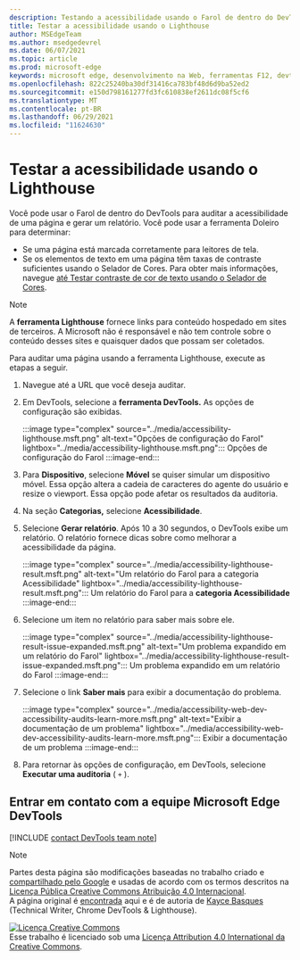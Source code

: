 ```yaml
---
description: Testando a acessibilidade usando o Farol de dentro do DevTools.
title: Testar a acessibilidade usando o Lighthouse
author: MSEdgeTeam
ms.author: msedgedevrel
ms.date: 06/07/2021
ms.topic: article
ms.prod: microsoft-edge
keywords: microsoft edge, desenvolvimento na Web, ferramentas F12, devtools
ms.openlocfilehash: 822c25240ba30df31416ca783bf48d6d9ba52ed2
ms.sourcegitcommit: e150d798161277fd3fc610838ef2611dc08f5cf6
ms.translationtype: MT
ms.contentlocale: pt-BR
ms.lasthandoff: 06/29/2021
ms.locfileid: "11624630"
---
```

<!-- this article was created on 05/11/2021 by moving a section out from the "Accessibility reference" article (reference.md) -->
<!-- Copyright Kayce Basques 

   Licensed under the Apache License, Version 2.0 (the "License");
   you may not use this file except in compliance with the License.
   You may obtain a copy of the License at

       https://www.apache.org/licenses/LICENSE-2.0

   Unless required by applicable law or agreed to in writing, software
   distributed under the License is distributed on an "AS IS" BASIS,
   WITHOUT WARRANTIES OR CONDITIONS OF ANY KIND, either express or implied.
   See the License for the specific language governing permissions and
   limitations under the License.  -->  

# <a name="test-accessibility-using-lighthouse"></a>Testar a acessibilidade usando o Lighthouse

Você pode usar o Farol de dentro do DevTools para auditar a acessibilidade de uma página e gerar um relatório. Você pode usar a ferramenta Doleiro para determinar:

*   Se uma página está marcada corretamente para leitores de tela.  
*   Se os elementos de texto em uma página têm taxas de contraste suficientes usando o Selador de Cores. Para obter mais informações, navegue [até Testar contraste de cor de texto usando o Selador de Cores](color-picker.md).   

> [!NOTE]
> A **ferramenta Lighthouse** fornece links para conteúdo hospedado em sites de terceiros.  A Microsoft não é responsável e não tem controle sobre o conteúdo desses sites e quaisquer dados que possam ser coletados.  

Para auditar uma página usando a ferramenta Lighthouse, execute as etapas a seguir.

1.  Navegue até a URL que você deseja auditar.
1.  Em DevTools, selecione a **ferramenta DevTools.**  As opções de configuração são exibidas.
    
    :::image type="complex" source="../media/accessibility-lighthouse.msft.png" alt-text="Opções de configuração do Farol" lightbox="../media/accessibility-lighthouse.msft.png":::
       Opções de configuração do Farol
    :::image-end:::  
    
1.  Para **Dispositivo**, selecione **Móvel** se quiser simular um dispositivo móvel.  Essa opção altera a cadeia de caracteres do agente do usuário e resize o viewport.  Essa opção pode afetar os resultados da auditoria.
1.  Na seção **Categorias,** selecione **Acessibilidade**.
1.  Selecione **Gerar relatório**. Após 10 a 30 segundos, o DevTools exibe um relatório.  O relatório fornece dicas sobre como melhorar a acessibilidade da página.  
    
    :::image type="complex" source="../media/accessibility-lighthouse-result.msft.png" alt-text="Um relatório do Farol para a categoria Acessibilidade" lightbox="../media/accessibility-lighthouse-result.msft.png":::
       Um relatório do Farol para a **categoria Acessibilidade**
    :::image-end:::  
    
1.  Selecione um item no relatório para saber mais sobre ele.  
    
    :::image type="complex" source="../media/accessibility-lighthouse-result-issue-expanded.msft.png" alt-text="Um problema expandido em um relatório do Farol" lightbox="../media/accessibility-lighthouse-result-issue-expanded.msft.png":::
       Um problema expandido em um relatório do Farol
    :::image-end:::  
    
1.  Selecione o link **Saber mais** para exibir a documentação do problema.
    
    :::image type="complex" source="../media/accessibility-web-dev-accessibility-audits-learn-more.msft.png" alt-text="Exibir a documentação de um problema" lightbox="../media/accessibility-web-dev-accessibility-audits-learn-more.msft.png":::
       Exibir a documentação de um problema
    :::image-end:::  

1.  Para retornar às opções de configuração, em DevTools, selecione **Executar uma auditoria** ( `+` ).    


## <a name="getting-in-touch-with-the-microsoft-edge-devtools-team"></a>Entrar em contato com a equipe Microsoft Edge DevTools  

[!INCLUDE [contact DevTools team note](../includes/contact-devtools-team-note.md)]  


> [!NOTE]
> Partes desta página são modificações baseadas no trabalho criado e [compartilhado pelo Google][GoogleSitePolicies] e usadas de acordo com os termos descritos na [Licença Pública Creative Commons Atribuição 4.0 Internacional][CCA4IL].  
> A página original é [encontrada](https://developers.google.com/web/tools/chrome-devtools/accessibility/reference) aqui e é de autoria de [Kayce Basques][KayceBasques] \(Technical Writer, Chrome DevTools \& Lighthouse\).  

[![Licença Creative Commons][CCby4Image]][CCA4IL]  
Esse trabalho é licenciado sob uma [Licença Attribution 4.0 International da Creative Commons][CCA4IL].  


<!-- links -->  
[ChromeWebStoreAxe]: https://chrome.google.com/webstore/detail/axe/lhdoppojpmngadmnindnejefpokejbdd "axe - Teste de Acessibilidade da Web - Chrome Web Store"  
[CCA4IL]: https://creativecommons.org/licenses/by/4.0  
[CCby4Image]: https://i.creativecommons.org/l/by/4.0/88x31.png  
[GoogleSitePolicies]: https://developers.google.com/terms/site-policies  
[KayceBasques]: https://developers.google.com/web/resources/contributors/kaycebasques  
